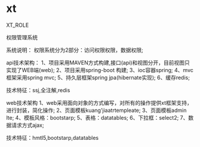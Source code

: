 # xt
XT_ROLE

权限管理系统

系统说明：
权限系统分为2部分：访问权限权限，数据权限;

api技术架构：
  1、项目采用MAVEN方式构建,接口(api)和视图分开，目前视图只实现了WEB端(web);
  2、项目采用spring-boot 构建;
  3、ioc容器spring;
  4、mvc框架采用spring mvc;
  5、持久层框架spring jpa(hibernate实现);
  6、缓存redis;

技术特征：ssj,全注解,redis

web技术架构
  1、web采用面向对象的方式编写，对所有的操作提供xt框架支持，进行封装，简化操作;
  2、页面模板kuang'jiaatrtempleate;
  3、页面模板admin lte;
  4、模板风格：bootstarp;
  5、表格：datatables;
  6、下拉框：select2;
  7、数据请求方式ajax;

技术特征：hmtl5,bootstarp,datatables
